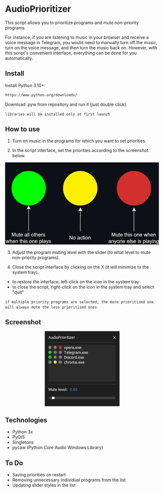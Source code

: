 
# AudioPrioritizer

This script allows you to prioritize programs and mute non-priority programs. 

For instance, if you are listening to music in your browser and receive a voice message in Telegram, you would need to manually turn off the music, turn on the voice message, and then turn the music back on. However, with this script's convenient interface, everything can be done for you automatically.

## Install

Install Python 3.10+:

```bash
https://www.python.org/downloads/
```

Download .pyw from repository and run it (just double click).

`libraries will be installed only at first launch`
## How to use

1) Turn on music in the programs for which you want to set priorities.

2) In the script interface, set the priorities according to the screenshot below.
<p align="center">
  <img src="https://github.com/mat-shur/audio-prioritizer/blob/main/Screenshots/introduction.png?raw=true" alt="howto"/>
</p>

3) Adjust the program muting level with the slider (to what level to mute non-priority programs).

4) Close the script interface by clicking on the X (it will minimize to the system tray).

- to restore the interface, left-click on the icon in the system tray
- to close the script, right-click on the icon in the system tray and select "quit"

`if multiple priority programs are selected, the more prioritized one will always mute the less prioritized ones`

## Screenshot
<p align="center">
  <img src="https://github.com/mat-shur/audio-prioritizer/blob/main/Screenshots/example.jpg?raw=true" alt="example"/>
</p>

## Technologies

- Python 3x
- PyQt5
- Singletons
- pycaw (Python Core Audio Windows Library)

## To Do
- Saving priorities on restart
- Removing unnecessary individual programs from the list
- Updating slider styles in the list
